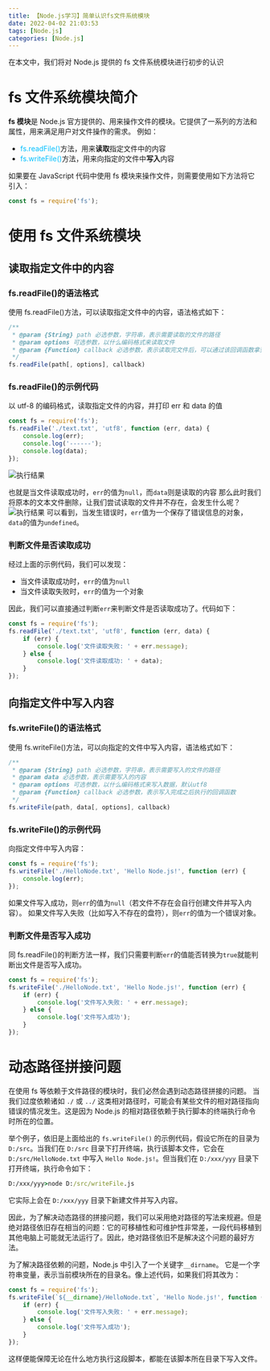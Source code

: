 ```yaml
---
title: 【Node.js学习】简单认识fs文件系统模块
date: 2022-04-02 21:03:53
tags: [Node.js]
categories: [Node.js]
---
```


在本文中，我们将对 Node.js 提供的 fs 文件系统模块进行初步的认识

<!-- more -->

<!-- toc -->

# fs 文件系统模块简介

**fs 模块**是 Node.js 官方提供的、用来操作文件的模块。它提供了一系列的方法和属性，用来满足用户对文件操作的需求。
例如：

-   <span style="color: deepskyblue;">fs.readFile()</span>方法，用来**读取**指定文件中的内容
-   <span style="color: deepskyblue;">fs.writeFile()</span>方法，用来向指定的文件中**写入**内容

如果要在 JavaScript 代码中使用 fs 模块来操作文件，则需要使用如下方法将它引入：

```js
const fs = require('fs');
```

# 使用 fs 文件系统模块

## 读取指定文件中的内容

### fs.readFile()的语法格式

使用 fs.readFile()方法，可以读取指定文件中的内容，语法格式如下：

```js
/**
 * @param {String} path 必选参数，字符串，表示需要读取的文件的路径
 * @param options 可选参数，以什么编码格式来读取文件
 * @param {Function} callback 必选参数，表示读取完文件后，可以通过该回调函数拿到读取的结果
 */
fs.readFile(path[, options], callback)
```

### fs.readFile()的示例代码

以 utf-8 的编码格式，读取指定文件的内容，并打印 err 和 data 的值

```js
const fs = require('fs');
fs.readFile('./text.txt', 'utf8', function (err, data) {
	console.log(err);
	console.log('------');
	console.log(data);
});
```

![执行结果](https://assets.kira.host/Pictures/Others/20220402212450.png)

也就是当文件读取成功时，`err`的值为`null`，而`data`则是读取的内容
那么此时我们将原本的文本文件删除，让我们尝试读取的文件并不存在，会发生什么呢？
![执行结果](https://assets.kira.host/Pictures/Others/20220402212716.png)
可以看到，当发生错误时，`err`值为一个保存了错误信息的对象，`data`的值为`undefined`。

### 判断文件是否读取成功

经过上面的示例代码，我们可以发现：

-   当文件读取成功时，`err`的值为`null`
-   当文件读取失败时，`err`的值为一个对象

因此，我们可以直接通过判断`err`来判断文件是否读取成功了。代码如下：

```js
const fs = require('fs');
fs.readFile('./text.txt', 'utf8', function (err, data) {
	if (err) {
		console.log('文件读取失败: ' + err.message);
	} else {
		console.log('文件读取成功: ' + data);
	}
});
```

## 向指定文件中写入内容

### fs.writeFile()的语法格式

使用 fs.writeFile()方法，可以向指定的文件中写入内容，语法格式如下：

```js
/**
 * @param {String} path 必选参数，字符串，表示需要写入的文件的路径
 * @param data 必选参数，表示需要写入的内容
 * @param options 可选参数，以什么编码格式来写入数据，默认utf8
 * @param {Function} callback 必选参数，表示写入完成之后执行的回调函数
 */
fs.writeFile(path, data[, options], callback)
```

### fs.writeFile()的示例代码

向指定文件中写入内容：

```js
const fs = require('fs');
fs.writeFile('./HelloNode.txt', 'Hello Node.js!', function (err) {
	console.log(err);
});
```

如果文件写入成功，则`err`的值为`null`（若文件不存在会自行创建文件并写入内容）。
如果文件写入失败（比如写入不存在的盘符），则`err`的值为一个错误对象。

### 判断文件是否写入成功

同 fs.readFile()的判断方法一样，我们只需要判断`err`的值能否转换为`true`就能判断出文件是否写入成功。

```js
const fs = require('fs');
fs.writeFile('./HelloNode.txt', 'Hello Node.js!', function (err) {
	if (err) {
		console.log('文件写入失败: ' + err.message);
	} else {
		console.log('文件写入成功');
	}
});
```

# 动态路径拼接问题

在使用 fs 等依赖于文件路径的模块时，我们必然会遇到动态路径拼接的问题。
当我们过度依赖诸如 `./` 或 `../` 这类相对路径时，可能会有某些文件的相对路径指向错误的情况发生。这是因为 Node.js 的相对路径依赖于执行脚本的终端执行命令时所在的位置。

举个例子，依旧是上面给出的 `fs.writeFile()` 的示例代码，假设它所在的目录为 `D:/src`。当我们在 `D:/src` 目录下打开终端，执行该脚本文件，它会在 `D:/src/HelloNode.txt` 中写入 `Hello Node.js!`。但当我们在 `D:/xxx/yyy` 目录下打开终端，执行命令如下：

```bat
D:/xxx/yyy>node D:/src/writeFile.js
```

它实际上会在 `D:/xxx/yyy` 目录下新建文件并写入内容。

因此，为了解决动态路径的拼接问题，我们可以采用绝对路径的写法来规避。但是绝对路径依旧存在相当的问题：它的可移植性和可维护性非常差，一段代码移植到其他电脑上可能就无法运行了。因此，绝对路径依旧不是解决这个问题的最好方法。

为了解决路径依赖的问题，Node.js 中引入了一个关键字`__dirname`。
它是一个字符串变量，表示当前模块所在的目录名。像上述代码，如果我们将其改为：

```js
const fs = require('fs');
fs.writeFile(`${__dirname}/HelloNode.txt`, 'Hello Node.js!', function (err) {
	if (err) {
		console.log('文件写入失败: ' + err.message);
	} else {
		console.log('文件写入成功');
	}
});
```

这样便能保障无论在什么地方执行这段脚本，都能在该脚本所在目录下写入文件。
